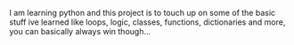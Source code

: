 I am learning python and this project is to touch up on some of the basic stuff ive learned like loops, logic, classes, functions, dictionaries and more, you can basically always win though...

